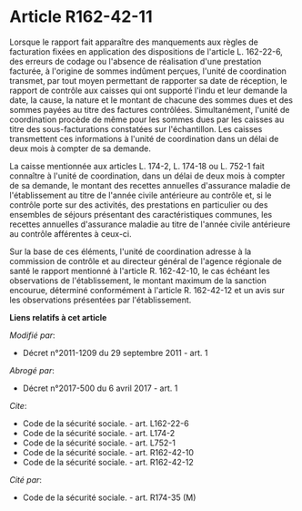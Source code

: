 # Article R162-42-11

Lorsque le rapport fait apparaître des manquements aux règles de facturation fixées en application des dispositions de
l'article L. 162-22-6, des erreurs de codage ou l'absence de réalisation d'une prestation facturée, à l'origine de sommes
indûment perçues, l'unité de coordination transmet, par tout moyen permettant de rapporter sa date de réception, le rapport
de contrôle aux caisses qui ont supporté l'indu et leur demande la date, la cause, la nature et le montant de chacune des
sommes dues et des sommes payées au titre des factures contrôlées. Simultanément, l'unité de coordination procède de même
pour les sommes dues par les caisses au titre des sous-facturations constatées sur l'échantillon. Les caisses transmettent
ces informations à l'unité de coordination dans un délai de deux mois à compter de sa demande. 

La caisse mentionnée aux articles L. 174-2, L. 174-18 ou L. 752-1 fait connaître à l'unité de coordination, dans un délai de
deux mois à compter de sa demande, le montant des recettes annuelles d'assurance maladie de l'établissement au titre de
l'année civile antérieure au contrôle et, si le contrôle porte sur des activités, des prestations en particulier ou des
ensembles de séjours présentant des caractéristiques communes, les recettes annuelles d'assurance maladie au titre de l'année
civile antérieure au contrôle afférentes à ceux-ci. 

Sur la base de ces éléments, l'unité de coordination adresse à la commission de contrôle et au directeur général de l'agence
régionale de santé le rapport mentionné à l'article R. 162-42-10, le cas échéant les observations de l'établissement, le
montant maximum de la sanction encourue, déterminé conformément à l'article R. 162-42-12 et un avis sur les observations
présentées par l'établissement.

**Liens relatifs à cet article**

_Modifié par_:

  - Décret n°2011-1209 du 29 septembre 2011 - art. 1

_Abrogé par_:

  - Décret n°2017-500 du 6 avril 2017 - art. 1

_Cite_:

  - Code de la sécurité sociale. - art. L162-22-6
  - Code de la sécurité sociale. - art. L174-2
  - Code de la sécurité sociale. - art. L752-1
  - Code de la sécurité sociale. - art. R162-42-10
  - Code de la sécurité sociale. - art. R162-42-12

_Cité par_:

  - Code de la sécurité sociale. - art. R174-35 (M)
